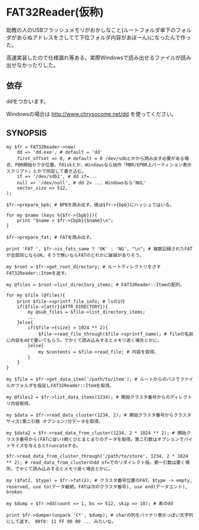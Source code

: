 FAT32Reader(仮称)
=======================================

助教の人のUSBフラッシュメモリがおかしなこと(ルートフォルダ傘下のフォルダがあらぬアドレスをさしてて下位フォルダ内容があぼーん)になったんで作った。

高速実装したので仕様漏れ等ある。実際Windowsで読み出せるファイルが読み出せなかったりした。

依存
------------------

ddをつかいます。

Windowsの場合は http://www.chrysocome.net/dd を使ってください。


SYNOPSIS
------------------

    my $fr = FAT32Reader->new(
    	dd => 'dd.exe', # default = 'dd'
    	first_offset => 0, # default = 0 /dev/sdbとかから読み出す必要がある場合、PBR開始セクタ位置。fdiskとか、Windowsなら拙作「MBR/EPBR上パーティション表示スクリプト」とかで同定して書き込む。
    	if => '/dev/sdb1', # dd if=...
    	null => '/dev/null', # dd 2> ... Windowsなら'NUL'
    	sector_size => 512,
    );
    
    $fr->prepare_bpb; # BPBを読み出す。値は$fr->{bpb}にハッシュではいる。
    
    for my $name (keys %{$fr->{bpb}}){
    	print "$name = $fr->{bpb}{$name}\n";
    }
    
    $fr->prepare_fat; # FATを読み出す。
    
    print 'FAT ', $fr->is_fats_same ? 'OK' : 'NG', "\n"; # 複数記録されたFATが全部同じならOK。そうで無いならFATのどれかに破損がありそう。
    
    my $root = $fr->get_root_directory; # ルートディレクトリをさすFAT32Reader::Itemを返す。
    
    my @files = $root->list_directory_items; # FAT32Reader::Itemの配列。
    
    for my $file (@files){
    	print $file->sprintf_file_info; # lsの1行
    	if($file->{attr}{ATTR_DIRECTORY}){
    		my @sub_files = $file->list_directory_items;
    		...
    	}else{
    		if($file->{size} > 1024 ** 2){
    			$file->read_file_through($file->sprintf_name); # fileの名前に内容をddで書いてもらう。でかくて読み込みするとメモリ逝く場合とかに。
    		}else{
    			my $contents = $file->read_file; # 内容を取得。
    		}
    	}
    }
    
    my $file = $fr->get_data_item('/path/to/item'); # ルートからのパスでファイルかフォルダを指定しFAT32Reader::Itemを取得。
    
    my @files2 = $fr->list_data_items(1234); # 開始クラスタ番号からのディレクトリ内容取得。
    
    my $data = $fr->read_data_cluster(1234, 2); # 開始クラスタ番号からクラスタサイズ(第二引数 オプション)分データを取得。
    
    my $data2 = $fr->read_data_from_cluster(1234, 2 * 1024 ** 2); # 開始クラスタ番号から(FATに従い)続くひとまとまりのデータを取得。第二引数はオプションでバイトサイズを与えるとtruncateする。
    
    $fr->read_data_from_cluster_through('/path/to/store', 1234, 2 * 1024 ** 2); # read_data_from_clusterのdd of=でのリダイレクト版。第一引数は置く場所。でかくて読み込みするとメモリ逝く場合とかに。
    
    my ($fat2, $type) = $fr->fat(2); # クラスタ番号位置のFAT。$type -> empty, reserved, use to(データ継続。FATは次のクラスタ番号), use end(データエンド), broken
    
    my $dump = $fr->dd(count => 1, bs => 512, skip => 10); # 素のdd
    
    print $fr->dumper(unpack 'C*', $dump); # charの列をバイナリ表示っぽい文字列にして返す。 00f0: 11 FF 00 00 ... みたいな。
